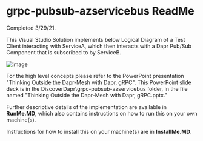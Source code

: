 # grpc-pubsub-azservicebus ReadMe
Completed 3/29/21.

This Visual Studio Solution implements below Logical Diagram of a Test Client interacting with ServiceA, which then interacts with a Dapr Pub/Sub Component that is subscribed to by ServiceB.

![image](https://user-images.githubusercontent.com/6517661/112757297-2e175400-8fb7-11eb-8db3-264ad2d867e7.png)

For the high level concepts please refer to the PowerPoint presentation "Thinking Outside the Dapr-Mesh with Dapr, gRPC".  This PowerPoint slide deck is in the DiscoverDapr\grpc-pubsub-azservicebus folder, in the file named "Thinking Outside the Dapr-Mesh with Dapr, gRPC.pptx." 

Further descriptive details of the implementation are available in **RunMe.MD**, which also contains instructions on how to run this on your own machine(s).  

Instructions for how to install this on your machine(s) are in **InstallMe.MD**.
